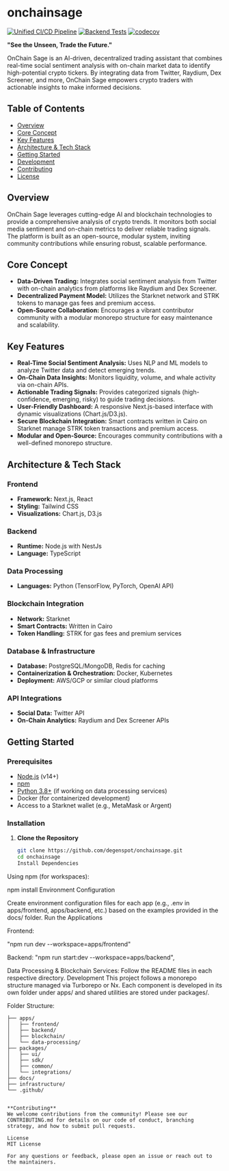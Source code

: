 # onchainsage


[![Unified CI/CD Pipeline](https://github.com/degenspot/onchainsage/actions/workflows/unified-ci-cd.yml/badge.svg)](https://github.com/degenspot/onchainsage/actions/workflows/unified-ci-cd.yml)
[![Backend Tests](https://github.com/degenspot/onchainsage/actions/workflows/unified-ci-cd.yml/badge.svg?branch=main&event=push)](https://github.com/degenspot/onchainsage/actions/workflows/unified-ci-cd.yml)
[![codecov](https://codecov.io/gh/degenspot/onchainsage/branch/main/graph/badge.svg)](https://codecov.io/gh/degenspot/onchainsage)




**"See the Unseen, Trade the Future."**

OnChain Sage is an AI-driven, decentralized trading assistant that combines real-time social sentiment analysis with on-chain market data to identify high-potential crypto tickers. By integrating data from Twitter, Raydium, Dex Screener, and more, OnChain Sage empowers crypto traders with actionable insights to make informed decisions.

## Table of Contents

- [Overview](#overview)
- [Core Concept](#core-concept)
- [Key Features](#key-features)
- [Architecture & Tech Stack](#architecture--tech-stack)
- [Getting Started](#getting-started)
- [Development](#development)
- [Contributing](#contributing)
- [License](#license)

## Overview

OnChain Sage leverages cutting-edge AI and blockchain technologies to provide a comprehensive analysis of crypto trends. It monitors both social media sentiment and on-chain metrics to deliver reliable trading signals. The platform is built as an open-source, modular system, inviting community contributions while ensuring robust, scalable performance.

## Core Concept

- **Data-Driven Trading:** Integrates social sentiment analysis from Twitter with on-chain analytics from platforms like Raydium and Dex Screener.
- **Decentralized Payment Model:** Utilizes the Starknet network and STRK tokens to manage gas fees and premium access.
- **Open-Source Collaboration:** Encourages a vibrant contributor community with a modular monorepo structure for easy maintenance and scalability.

## Key Features

- **Real-Time Social Sentiment Analysis:** Uses NLP and ML models to analyze Twitter data and detect emerging trends.
- **On-Chain Data Insights:** Monitors liquidity, volume, and whale activity via on-chain APIs.
- **Actionable Trading Signals:** Provides categorized signals (high-confidence, emerging, risky) to guide trading decisions.
- **User-Friendly Dashboard:** A responsive Next.js-based interface with dynamic visualizations (Chart.js/D3.js).
- **Secure Blockchain Integration:** Smart contracts written in Cairo on Starknet manage STRK token transactions and premium access.
- **Modular and Open-Source:** Encourages community contributions with a well-defined monorepo structure.

## Architecture & Tech Stack

### **Frontend**

- **Framework:** Next.js, React
- **Styling:** Tailwind CSS
- **Visualizations:** Chart.js, D3.js

### **Backend**

- **Runtime:** Node.js with NestJs
- **Language:** TypeScript

### **Data Processing**

- **Languages:** Python (TensorFlow, PyTorch, OpenAI API)

### **Blockchain Integration**

- **Network:** Starknet
- **Smart Contracts:** Written in Cairo
- **Token Handling:** STRK for gas fees and premium services

### **Database & Infrastructure**

- **Database:** PostgreSQL/MongoDB, Redis for caching
- **Containerization & Orchestration:** Docker, Kubernetes
- **Deployment:** AWS/GCP or similar cloud platforms

### **API Integrations**

- **Social Data:** Twitter API
- **On-Chain Analytics:** Raydium and Dex Screener APIs

## Getting Started

### Prerequisites

- [Node.js](https://nodejs.org/) (v14+)
- [npm](https://www.npmjs.com/)
- [Python 3.8+](https://www.python.org/downloads/) (if working on data processing services)
- Docker (for containerized development)
- Access to a Starknet wallet (e.g., MetaMask or Argent)

### Installation

1. **Clone the Repository**
   ```bash
   git clone https://github.com/degenspot/onchainsage.git
   cd onchainsage
   Install Dependencies
   ```

Using npm (for workspaces):

npm install
Environment Configuration

Create environment configuration files for each app (e.g., .env in apps/frontend, apps/backend, etc.) based on the examples provided in the docs/ folder.
Run the Applications

Frontend:

"npm run dev --workspace=apps/frontend"


Backend:
"npm run start:dev --workspace=apps/backend",

Data Processing & Blockchain Services: Follow the README files in each respective directory.
Development
This project follows a monorepo structure managed via Turborepo or Nx. Each component is developed in its own folder under apps/ and shared utilities are stored under packages/.

Folder Structure:

```onchainsage/
├── apps/
│   ├── frontend/
│   ├── backend/
│   ├── blockchain/
│   └── data-processing/
├── packages/
│   ├── ui/
│   ├── sdk/
│   ├── common/
│   └── integrations/
├── docs/
├── infrastructure/
└── .github/


**Contributing**
We welcome contributions from the community! Please see our CONTRIBUTING.md for details on our code of conduct, branching strategy, and how to submit pull requests.

License
MIT License

For any questions or feedback, please open an issue or reach out to the maintainers.


```
